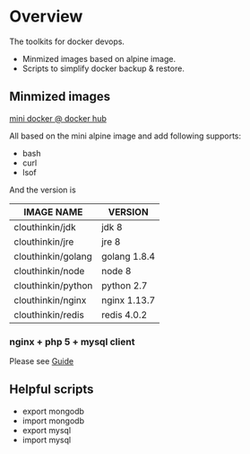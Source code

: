 # Overview

The toolkits for docker devops.

* Minmized images based on alpine image.
* Scripts to simplify docker backup & restore.


## Minmized images

[mini docker @ docker hub](https://hub.docker.com/u/clouthinkin/)

All based on the mini alpine image and add following supports:
* bash
* curl
* lsof

And the version is

IMAGE NAME | VERSION
---|---
clouthinkin/jdk | jdk 8
clouthinkin/jre | jre 8
clouthinkin/golang | golang 1.8.4
clouthinkin/node | node 8
clouthinkin/python | python 2.7
clouthinkin/nginx | nginx 1.13.7
clouthinkin/redis | redis 4.0.2 


### nginx + php 5 + mysql client

Please see [Guide](nginx-php5-server/README.md)


## Helpful scripts

* export mongodb 
* import mongodb
* export mysql
* import mysql

